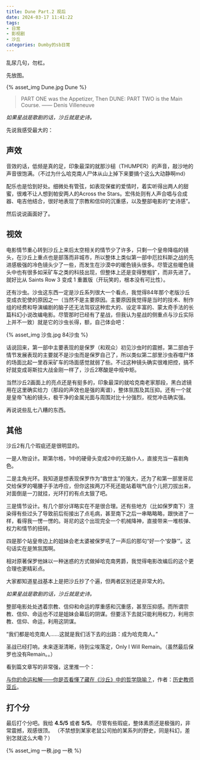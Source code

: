 ```yaml
---
title: Dune Part.2 观后
date: 2024-03-17 11:41:22
tags:
- 日常
- 影视剧
- 沙丘
categories: Dumby的sb日常
---
```


乱尿几句，勿杠。

<!--more-->

先放图。

{% asset_img Dune.jpg Dune %}

> PART ONE was the Appetizer, Then DUNE: PART TWO is the Main Course. —— Denis Villeneuve

*如果星战是歌剧的话，沙丘就是史诗。*

先说我感受最大的：

## 声效

音效的话，低频是真的足，印象最深的就那沙槌（THUMPER）的声音，敲沙地的声音很饱满。（不过为什么哈克南人尸体从山上掉下来要搞个这么大动静啊md）

配乐也是恰到好处。细微处有管弦，如表现保崔的爱情时，着实听得出两人的甜蜜，很难不让人想到帕安两人的Across the Stars。宏伟处则有人声合唱与合成器、电吉他结合，很好地表现了宗教和信仰的沉重感，以及整部电影的“史诗感”。

然后说说画面好了。

## 视效

电影情节重心转到沙丘上来后太空相关的情节少了许多，只剩一个皇帝降临的镜头，在沙丘上重点也是部落而非城市，所以整体上类似第一部中厄拉科斯之战的先进感极强的冷色镜头少了一些，而发生在沙漠中的暖色镜头很多。尽管这些暖色镜头中也有很多如采矿车之类的科技出现，但整体上还是变得整粗犷，而非先进了。就好比从 Saints Row 3 变成 1 重置版（开玩笑的，根本没有可比性）。

还有沙虫。沙虫这东西一定是沙丘系列很大一个看点，我觉得84年那个老版沙丘变成衣驼使的原因之一（当然不是主要原因。主要原因我觉得是当时的技术、制作组的经费和导演编剧的脑子还无法驾驭这种宏大的、设定丰富的、蒙太奇手法的长篇科幻小说改编电影。尽管那时已经有了星战，但我认为星战的侧重点与沙丘实际上并不一致）就是它的沙虫长得，额，自己体会吧：

{% asset_img 沙虫.jpg 84沙虫 %}

话说回来，第一部中主要表现的是保罗（和观众）初见沙虫时的震撼，第二部由于情节发展表现的主要就不是沙虫而是保罗自己了，所以类似第二部里沙虫吞噬尸体的场面比起一里吞采矿车的场面感觉就弱了些。不过这种镜头确实很难把控，搞不好就变成哥斯拉大战金刚一样了，沙丘2寒酸是中规中矩。

当然沙丘2画面上的亮点还是有挺多的，印象最深的就哈克南老家那段，黑白滤镜用在这里确实给力（那段的声效也是强的离谱），整体氛围及其压抑。还有一个就是皇帝飞船的镜头，极干净的金属光面与周围对比十分强烈，视觉冲击确实强。

再说说些乱七八糟的东西。

## 其他

沙丘2有几个瑕疵还是很明显的。

一是人物设计。斯第尔格，1中的硬骨头变成2中的无脑仆人，直接充当一喜剧角色。

二是主角光环。我知道是想表现保罗作为“救世主”的强大，还为了和第一部里哥尼交给保罗的噶腰子手法呼应，但你这挨两刀不死还能站着喘气自个儿把刀拔出来，对面倒是一刀就挂，光环打的有点太狠了吧。

三是情节设计。有几个部分详略实在不是很合理。还有些地方（比如保罗南下）渲染得有些过头了导致前后衔接出了点毛病，甚至南下之后一串略略略，跟快进了一样，看得我一愣一愣的。哥尼的这个出现完全一个机械降神，直接带来一堆核弹、权力和情节的扭转。

四是那个站皇帝边上的姐妹会老太婆被保罗吼了一声后的那句“好一个‘安静’”。这句话实在是煞氛围啊。

相对原著保罗他妹以一种迷惑的方式做掉哈克南男爵，我觉得电影改编后的这个更合理也更精彩点。

大家都知道星战基本上是把沙丘抄了个遍，但两者区别还是非常大的。

*如果星战是歌剧的话，沙丘就是史诗。*

整部电影处处透着宗教、信仰和命运的厚重感和沉重感，甚至压抑感。而所谓宗教、信仰、命运也不过是姐妹会幕后的阴谋。但要活下去就只能利用权力，利用宗教、信仰、命运，利用这阴谋。

“我们都是哈克南人......这就是我们活下去的出路：成为哈克南人。”

圣战已经打响，未来逐渐清晰，待到尘埃落定，Only I Will Remain。（虽然最后保罗也没有Remain。。）

看到篇文章写的非常强，这里推一个：

[与你的命运和解——你是否看懂了藏在《沙丘》中的哲学隐喻？](https://www.163.com/dy/article/ISPB9SKE05566W3C.html)，作者：[历史教师亚丘](https://www.163.com/dy/media/T1706618652665.html)。

## 打个分

最后打个分吧。我给 **4.5/5** 或者 **5/5**。
尽管有些瑕疵，整体素质还是极强的，非常震撼，观感很顶。
（不禁想到某家老鼠公司拍的某系列的野史，同是科幻，差别怎就这么大嘞？）

{% asset_img 一秩.jpg 一秩 %}